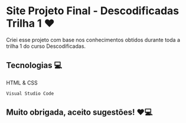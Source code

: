# Site Projeto Final - Descodificadas Trilha 1 ❤️

Criei esse projeto com base nos conhecimentos obtidos durante toda a trilha 1 do curso Descodificadas.

## Tecnologias 💻
HTML & CSS

```
Visual Studio Code
```

## Muito obrigada, aceito sugestões! ❤️💻
